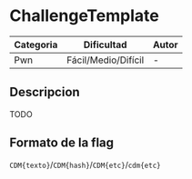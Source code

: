# ChallengeTemplate
| Categoria | Dificultad  | Autor   |
| ---       | ---         | ---     |
| Pwn    | Fácil/Medio/Difícil       | - |

## Descripcion
TODO


## Formato de la flag
`CDM{texto}`/`CDM{hash}`/`CDM{etc}`/`cdm{etc}`
